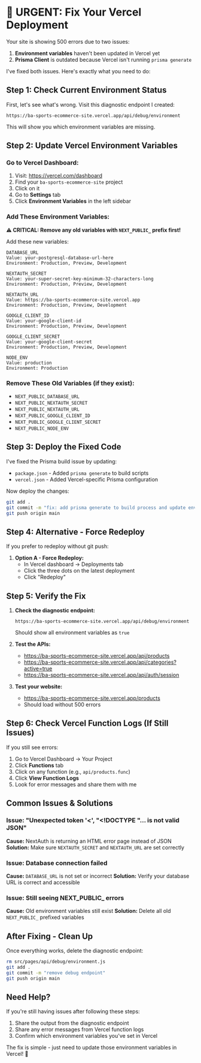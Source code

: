 # 🚨 URGENT: Fix Your Vercel Deployment

Your site is showing 500 errors due to two issues:
1. **Environment variables** haven't been updated in Vercel yet
2. **Prisma Client** is outdated because Vercel isn't running `prisma generate`

I've fixed both issues. Here's exactly what you need to do:

## Step 1: Check Current Environment Status

First, let's see what's wrong. Visit this diagnostic endpoint I created:
```
https://ba-sports-ecommerce-site.vercel.app/api/debug/environment
```

This will show you which environment variables are missing.

## Step 2: Update Vercel Environment Variables

### Go to Vercel Dashboard:
1. Visit: https://vercel.com/dashboard
2. Find your `ba-sports-ecommerce-site` project
3. Click on it
4. Go to **Settings** tab
5. Click **Environment Variables** in the left sidebar

### Add These Environment Variables:

**⚠️ CRITICAL: Remove any old variables with `NEXT_PUBLIC_` prefix first!**

Add these new variables:

```env
DATABASE_URL
Value: your-postgresql-database-url-here
Environment: Production, Preview, Development

NEXTAUTH_SECRET  
Value: your-super-secret-key-minimum-32-characters-long
Environment: Production, Preview, Development

NEXTAUTH_URL
Value: https://ba-sports-ecommerce-site.vercel.app
Environment: Production, Preview, Development

GOOGLE_CLIENT_ID
Value: your-google-client-id
Environment: Production, Preview, Development

GOOGLE_CLIENT_SECRET
Value: your-google-client-secret
Environment: Production, Preview, Development

NODE_ENV
Value: production
Environment: Production
```

### Remove These Old Variables (if they exist):
- `NEXT_PUBLIC_DATABASE_URL`
- `NEXT_PUBLIC_NEXTAUTH_SECRET`
- `NEXT_PUBLIC_NEXTAUTH_URL`
- `NEXT_PUBLIC_GOOGLE_CLIENT_ID`
- `NEXT_PUBLIC_GOOGLE_CLIENT_SECRET`
- `NEXT_PUBLIC_NODE_ENV`

## Step 3: Deploy the Fixed Code

I've fixed the Prisma build issue by updating:
- `package.json` - Added `prisma generate` to build scripts
- `vercel.json` - Added Vercel-specific Prisma configuration

Now deploy the changes:

```bash
git add .
git commit -m "fix: add prisma generate to build process and update env vars"
git push origin main
```

## Step 4: Alternative - Force Redeploy

If you prefer to redeploy without git push:

1. **Option A - Force Redeploy:**
   - In Vercel dashboard → Deployments tab
   - Click the three dots on the latest deployment
   - Click "Redeploy"

## Step 5: Verify the Fix

1. **Check the diagnostic endpoint:**
   ```
   https://ba-sports-ecommerce-site.vercel.app/api/debug/environment
   ```
   Should show all environment variables as `true`

2. **Test the APIs:**
   - https://ba-sports-ecommerce-site.vercel.app/api/products
   - https://ba-sports-ecommerce-site.vercel.app/api/categories?active=true
   - https://ba-sports-ecommerce-site.vercel.app/api/auth/session

3. **Test your website:**
   - https://ba-sports-ecommerce-site.vercel.app/products
   - Should load without 500 errors

## Step 6: Check Vercel Function Logs (If Still Issues)

If you still see errors:

1. Go to Vercel Dashboard → Your Project
2. Click **Functions** tab
3. Click on any function (e.g., `api/products.func`)
4. Click **View Function Logs**
5. Look for error messages and share them with me

## Common Issues & Solutions

### Issue: "Unexpected token '<', \"<!DOCTYPE \"... is not valid JSON"
**Cause:** NextAuth is returning an HTML error page instead of JSON
**Solution:** Make sure `NEXTAUTH_SECRET` and `NEXTAUTH_URL` are set correctly

### Issue: Database connection failed
**Cause:** `DATABASE_URL` is not set or incorrect
**Solution:** Verify your database URL is correct and accessible

### Issue: Still seeing NEXT_PUBLIC_ errors
**Cause:** Old environment variables still exist
**Solution:** Delete all old `NEXT_PUBLIC_` prefixed variables

## After Fixing - Clean Up

Once everything works, delete the diagnostic endpoint:
```bash
rm src/pages/api/debug/environment.js
git add .
git commit -m "remove debug endpoint"
git push origin main
```

## Need Help?

If you're still having issues after following these steps:

1. Share the output from the diagnostic endpoint
2. Share any error messages from Vercel function logs
3. Confirm which environment variables you've set in Vercel

The fix is simple - just need to update those environment variables in Vercel! 🚀
